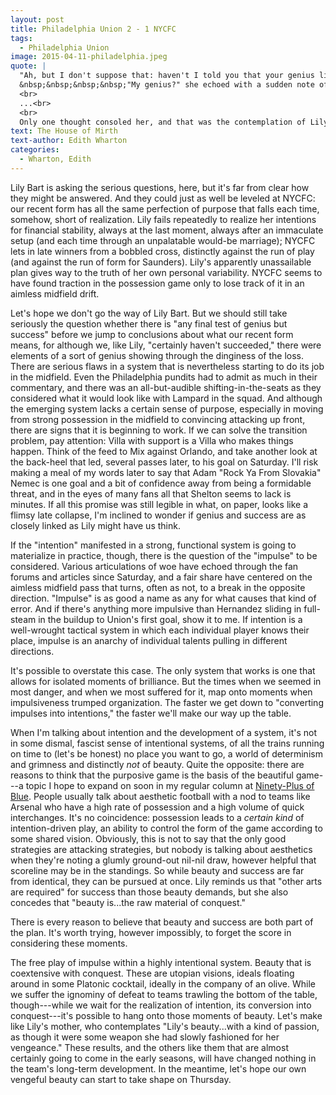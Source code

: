 ```yaml
---
layout: post
title: Philadelphia Union 2 - 1 NYCFC 
tags: 
  - Philadelphia Union 
image: 2015-04-11-philadelphia.jpeg
quote: |
  "Ah, but I don't suppose that: haven't I told you that your genius lies in converting impulses into intentions?"<br>
  &nbsp;&nbsp;&nbsp;&nbsp;"My genius?" she echoed with a sudden note of weariness. "Is there any final test of genius but success? And I certainly haven't succeeded."<br><!--break-->
  <br> 
  ...<br>
  <br>
  Only one thought consoled her, and that was the contemplation of Lily's beauty. She studied it with a kind of passion, as though it were some weapon she had slowly fashioned for her vengeance. ...but Lily understood that beauty is only the raw material of conquest, and that to convert it into success other arts are required.
text: The House of Mirth 
text-author: Edith Wharton 
categories:
  - Wharton, Edith
---
```


Lily Bart is asking the serious questions, here, but it's far from clear how they might be answered. And they could just as well be leveled at NYCFC: our recent form has all the same perfection of purpose that falls each time, somehow, short of realization. Lily fails repeatedly to realize her intentions for financial stability, always at the last moment, always after an immaculate setup (and each time through an unpalatable would-be marriage); NYCFC lets in late winners from a bobbled cross, distinctly against the run of play (and against the run of form for Saunders). Lily's apparently unassailable plan gives way to the truth of her own personal variability. NYCFC seems to have found traction in the possession game only to lose track of it in an aimless midfield drift. 

Let's hope we don't go the way of Lily Bart.<!--break--> But we should still take seriously the question whether there is "any final test of genius but success" before we jump to conclusions about what our recent form means, for although we, like Lily, "certainly haven't succeeded," there were elements of a sort of genius showing through the dinginess of the loss. There are serious flaws in a system that is nevertheless starting to do its job in the midfield. Even the Philadelphia pundits had to admit as much in their commentary, and there was an all-but-audible shifting-in-the-seats as they considered what it would look like with Lampard in the squad. And although the emerging system lacks a certain sense of purpose, especially in moving from strong possession in the midfield to convincing attacking up front, there are signs that it is beginning to work. If we can solve the transition problem, pay attention: Villa with support is a Villa who makes things happen. Think of the feed to Mix against Orlando, and take another look at the back-heel that led, several passes later, to his goal on Saturday. I'll risk making a meal of my words later to say that Adam "Rock Ya From Slovakia" Nemec is one goal and a bit of confidence away from being a formidable threat, and in the eyes of many fans all that Shelton seems to lack is minutes. If all this promise was still legible in what, on paper, looks like a flimsy late collapse, I'm inclined to wonder if genius and success are as closely linked as Lily might have us think.

If the "intention" manifested in a strong, functional system is going to materialize in practice, though, there is the question of the "impulse" to be considered. Various articulations of woe have echoed through the fan forums and articles since Saturday, and a fair share have centered on the aimless midfield pass that turns, often as not, to a break in the opposite direction. "Impulse" is as good a name as any for what causes that kind of error. And if there's anything more impulsive than Hernandez sliding in full-steam in the buildup to Union's first goal, show it to me. If intention is a well-wrought tactical system in which each individual player knows their place, impulse is an anarchy of individual talents pulling in different directions. 

It's possible to overstate this case. The only system that works is one that allows for isolated moments of brilliance. But the times when we seemed in most danger, and when we most suffered for it, map onto moments when impulsiveness trumped organization. The faster we get down to "converting impulses into intentions," the faster we'll make our way up the table. 

When I'm talking about intention and the development of a system, it's not in some dismal, fascist sense of intentional systems, of all the trains running on time to (let's be honest) no place you want to go, a world of determinism and grimness and distinctly *not* of beauty. Quite the opposite: there are reasons to think that the purposive game is the basis of the beautiful game---a topic I hope to expand on soon in my regular column at [Ninety-Plus of Blue](http://www.ninetyplusofblue.com). People usually talk about aesthetic football with a nod to teams like Arsenal who have a high rate of possession and a high volume of quick interchanges. It's no coincidence: possession leads to a *certain kind* of intention-driven play, an ability to control the form of the game according to some shared vision. Obviously, this is not to say that the only good strategies are attacking strategies, but nobody is talking about aesthetics when they're noting a glumly ground-out nil-nil draw, however helpful that scoreline may be in the standings. So while beauty and success are far from identical, they can be pursued at once. Lily reminds us that "other arts are required" for success than those beauty demands, but she also concedes that "beauty is...the raw material of conquest." 

There is every reason to believe that beauty and success are both part of the plan. It's worth trying, however impossibly, to forget the score in considering these moments. 

The free play of impulse within a highly intentional system. Beauty that is coextensive with conquest. These are utopian visions, ideals floating around in some Platonic cocktail, ideally in the company of an olive. While we suffer the ignominy of defeat to teams trawling the bottom of the table, though---while we wait for the realization of intention, its conversion into conquest---it's possible to hang onto those moments of beauty. Let's make like Lily's mother, who contemplates "Lily's beauty...with a kind of passion, as though it were some weapon she had slowly fashioned for her vengeance." These results, and the others like them that are almost certainly going to come in the early seasons, will have changed nothing in the team's long-term development. In the meantime, let's hope our own vengeful beauty can start to take shape on Thursday.
